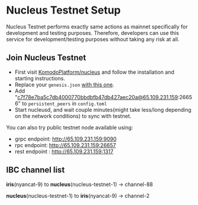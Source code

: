 # Nucleus Testnet Setup

Nucleus Testnet performs exactly same actions as mainnet specifically for development and testing purposes. Therefore, developers can use this service for development/testing purposes without taking any risk at all.

## Join Nucleus Testnet

- First visit [KomodoPlatform/nucleus](https://github.com/KomodoPlatform/nucleus) and follow the installation and starting instructions.
- Replace your `genesis.json` [with this one](https://raw.githubusercontent.com/KomodoPlatform/nucleus-assets/main/nucleus-testnet-1/genesis.json).
- Add "c7f78e7ba5c7db4000770bbdbfb47db427aec20a@65.109.231.159:26656" to `persistent_peers` in `config.toml` 
- Start nucleusd, and wait couple minutes(might take less/long depending on the network conditions) to sync with testnet.

You can also try public testnet node available using:
- grpc endpoint: http://65.109.231.159:9090
- rpc endpoint: http://65.109.231.159:26657
- rest endpoint : http://65.109.231.159:1317

## IBC channel list

**iris**(nyancat-9) to **nucleus**(nucleus-testnet-1)   -> channel-88

**nucleus**(nucleus-testnet-1) to **iris**(nyancat-9)   -> channel-2

